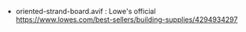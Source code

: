 - oriented-strand-board.avif : Lowe's official https://www.lowes.com/best-sellers/building-supplies/4294934297
